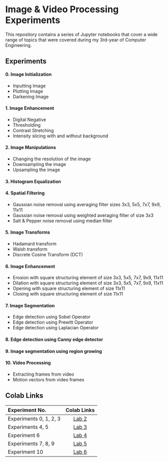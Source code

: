 # Image & Video Processing Experiments
This repository contains a series of Jupyter notebooks that cover a wide range of topics that were covered during my 3rd-year of Computer Engineering.

## Experiments
#### 0. Image Initialization
- Inputting Image
- Plotting Image
- Darkening Image
#### 1. Image Enhancement
- Digital Negative
- Thresholding
- Contrast Stretching
- Intensity slicing with and without background
#### 2. Image Manipulations
- Changing the resolution of the image
- Downsampling the image
- Upsampling the image
#### 3. Histogram Equalization
#### 4. Spatial Filtering
- Gaussian noise removal using averaging filter sizes 3x3, 5x5, 7x7, 9x9, 11x11
- Gaussian noise removal using weighted averaging filter of size 3x3
- Salt & Pepper noise removal using median filter
#### 5. Image Transforms
- Hadamard transform
- Walsh transform
- Discrete Cosine Transform (DCT)
#### 6. Image Enhancement
- Erosion with square structuring element of size 3x3, 5x5, 7x7, 9x9, 11x11
- Dilation with square structuring element of size 3x3, 5x5, 7x7, 9x9, 11x11
- Opening with square structuring element of size 11x11
- Closing with square structuring element of size 11x11
#### 7. Image Segmentation
- Edge detection using Sobel Operator
- Edge detection using Prewitt Operator
- Edge detection using Laplacian Operator
#### 8. Edge detection using Canny edge detector
#### 9. Image segmentation using region growing
#### 10. Video Processing
- Extracting frames from video
- Motion vectors from video frames

## Colab Links
| Experiment No. | Colab Links |
| :---         |     :---:      |
| Experiments 0, 1, 2, 3   | [Lab 2](https://colab.research.google.com/drive/1qVAyDInSstGoZNI3enQGChXBvlvfbgQg?usp=sharing)|
| Experiments 4, 5     | [Lab 3](https://colab.research.google.com/drive/1WrfcjicDbl77fN-1lAIJbeWdgrYU3ytf?usp=sharing)|
| Experiment 6  | [Lab 4](https://colab.research.google.com/drive/1oR7JGxeH5JfKqfDXIieHJV7GkFkoooO9?usp=sharing)|
| Experiments 7, 8, 9  | [Lab 5](https://colab.research.google.com/drive/1wSkqxP-5vGFJV_S9qd5etpux87o7MWM0?usp=sharing)|
| Experiment 10  | [Lab 6](https://colab.research.google.com/drive/1eh--o4bn9ogdBueq5oFfxxKmgU2n-xMN?usp=sharing)|

